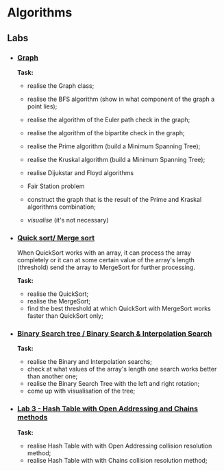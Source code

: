 # Algorithms

## Labs

* ### [Graph](https://github.com/IgorHoholko/Algorithms/tree/master/Graph)
    **Task:** 
    + realise the Graph class;
    + realise the BFS algorithm (show in what component of the graph a point lies);
    + realise the algorithm of the Euler path check in the graph;
    + realise the algorithm of the bipartite check in the graph;
    + realise the Prime algorithm (build a Minimum Spanning Tree);
    + realise the Kruskal algorithm (build a Minimum Spanning Tree);
    + realise Dijukstar and Floyd algorithms
    + Fair Station problem
    + construct the graph that is the result of the Prime and Kraskal algorithms combination;
    
    + *visualise* (it's not necessary)

* ### [Quick sort/ Merge sort](https://github.com/IgorHoholko/Algorithms/tree/master/sort_research)
    When QuickSort works with an array, it can process the array completely
    or it can at some certain value of the array's length (threshold)
    send the array to MergeSort for further processing.

    **Task:** 
    + realise the QuickSort;
    + realise the MergeSort;
    + find the best threshold at which QuickSort with MergeSort works faster than QuickSort only;
        
* ### [Binary Search tree / Binary Search & Interpolation Search ](https://github.com/IgorHoholko/Algorithms/tree/master/BinaryTree_searchs)
    **Task:** 
    + realise the Binary and Interpolation searchs;
    + check at what values of the array's length one search works better than another one;
    + realise the Binary Search Tree with the left and right rotation;
    + come up with visualisation of the tree;
    
* ### [Lab 3 - Hash Table with Open Addressing and Chains methods](https://github.com/IgorHoholko/Algorithms/tree/master/Hash_tables)
    **Task:** 
    + realise Hash Table with with Open Addressing collision resolution method;
    + realise Hash Table with with Chains collision resolution method;
    

